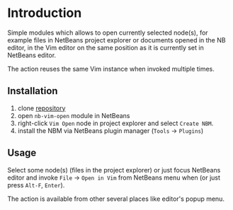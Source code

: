 Introduction
============
Simple modules which allows to open currently selected node(s), for example
files in NetBeans project explorer or documents opened in the NB editor, in the
Vim editor on the same position as it is currently set in NetBeans editor.

The action reuses the same Vim instance when invoked multiple times.

Installation
------------
1. clone [repository](http://github.com/mkrauskopf/nb-vim-open)
2. open `nb-vim-open` module in NetBeans
3. right-click `Vim Open` node in project explorer and select `Create NBM`.
4. install the NBM via NetBeans plugin manager (`Tools` -> `Plugins`)

Usage
-----
Select some node(s) (files in the project explorer) or just focus NetBeans
editor and invoke `File` -> `Open in Vim` from NetBeans menu when (or just press
`Alt-F`, `Enter`).

The action is available from other several places like editor's popup menu.

